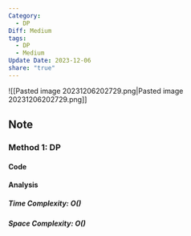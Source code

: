 ```yaml
---
Category:
  - DP
Diff: Medium
tags:
  - DP
  - Medium
Update Date: 2023-12-06
share: "true"
---
```


![[Pasted image 20231206202729.png|Pasted image 20231206202729.png]]
## Note
### Method 1: DP

#### Code

#### Analysis
##### Time Complexity: $O()$
##### Space Complexity: $O()$

